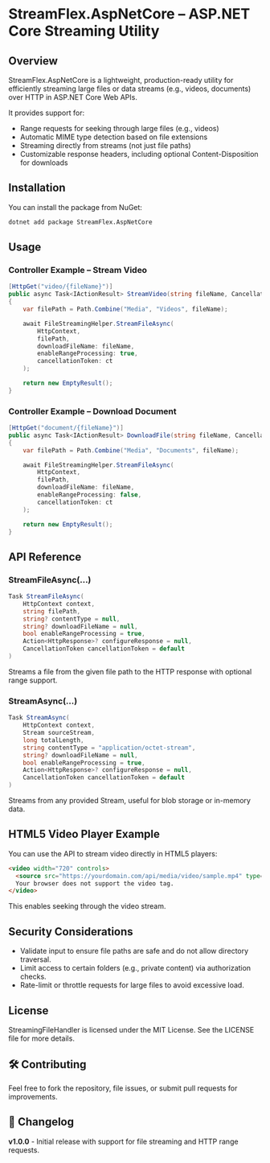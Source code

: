 # StreamFlex.AspNetCore – ASP.NET Core Streaming Utility

## Overview
StreamFlex.AspNetCore is a lightweight, production-ready utility for efficiently streaming large files or data streams (e.g., videos, documents) over HTTP in ASP.NET Core Web APIs.

It provides support for:
- Range requests for seeking through large files (e.g., videos)
- Automatic MIME type detection based on file extensions
- Streaming directly from streams (not just file paths)
- Customizable response headers, including optional Content-Disposition for downloads

## Installation
You can install the package from NuGet:

```bash
dotnet add package StreamFlex.AspNetCore
```

## Usage

### Controller Example – Stream Video
```csharp
[HttpGet("video/{fileName}")]
public async Task<IActionResult> StreamVideo(string fileName, CancellationToken ct)
{
    var filePath = Path.Combine("Media", "Videos", fileName);

    await FileStreamingHelper.StreamFileAsync(
        HttpContext,
        filePath,
        downloadFileName: fileName,
        enableRangeProcessing: true,
        cancellationToken: ct
    );

    return new EmptyResult();
}
```

### Controller Example – Download Document
```csharp
[HttpGet("document/{fileName}")]
public async Task<IActionResult> DownloadFile(string fileName, CancellationToken ct)
{
    var filePath = Path.Combine("Media", "Documents", fileName);

    await FileStreamingHelper.StreamFileAsync(
        HttpContext,
        filePath,
        downloadFileName: fileName,
        enableRangeProcessing: false,
        cancellationToken: ct
    );

    return new EmptyResult();
}
```

## API Reference

### StreamFileAsync(...)
```csharp
Task StreamFileAsync(
    HttpContext context,
    string filePath,
    string? contentType = null,
    string? downloadFileName = null,
    bool enableRangeProcessing = true,
    Action<HttpResponse>? configureResponse = null,
    CancellationToken cancellationToken = default
)
```
Streams a file from the given file path to the HTTP response with optional range support.

### StreamAsync(...)
```csharp
Task StreamAsync(
    HttpContext context,
    Stream sourceStream,
    long totalLength,
    string contentType = "application/octet-stream",
    string? downloadFileName = null,
    bool enableRangeProcessing = true,
    Action<HttpResponse>? configureResponse = null,
    CancellationToken cancellationToken = default
)
```
Streams from any provided Stream, useful for blob storage or in-memory data.


## HTML5 Video Player Example
You can use the API to stream video directly in HTML5 players:

```html
<video width="720" controls>
  <source src="https://yourdomain.com/api/media/video/sample.mp4" type="video/mp4">
  Your browser does not support the video tag.
</video>
```
This enables seeking through the video stream.

## Security Considerations
- Validate input to ensure file paths are safe and do not allow directory traversal.
- Limit access to certain folders (e.g., private content) via authorization checks.
- Rate-limit or throttle requests for large files to avoid excessive load.

## License
StreamingFileHandler is licensed under the MIT License. See the LICENSE file for more details.

## 🛠️ Contributing
Feel free to fork the repository, file issues, or submit pull requests for improvements.

## 📄 Changelog
**v1.0.0** - Initial release with support for file streaming and HTTP range requests.
